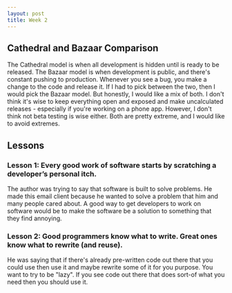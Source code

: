 ```yaml
---
layout: post
title: Week 2
---
```


## Cathedral and Bazaar Comparison

The Cathedral model is when all development is hidden until is ready to be released. The Bazaar model is when development is public, and there's constant pushing to production. Whenever you see a bug, you make a change to the code and release it. If I had to pick between the two, then I would pick the Bazaar model. But honestly, I would like a mix of both. I don't think it's wise to keep everything open and exposed and make uncalculated releases - especially if you're working on a phone app. However, I don't think not beta testing is wise either. Both are pretty extreme, and I would like to avoid extremes.

## Lessons

### Lesson 1: Every good work of software starts by scratching a developer’s personal itch.
The author was trying to say that software is built to solve problems. He made this email client because he wanted to solve a problem that him and many people cared about. A good way to get developers to work on software would be to make the software be a solution to something that they find annoying.

### Lesson 2: Good programmers know what to write. Great ones know what to rewrite (and reuse).
He was saying that if there's already pre-written code out there that you could use then use it and maybe rewrite some of it for you purpose. You want to try to be "lazy". If you see code out there that does sort-of what you need then you should use it.

